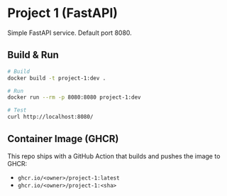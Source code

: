 # Project 1 (FastAPI)

Simple FastAPI service. Default port 8080.

## Build & Run

```sh
# Build
docker build -t project-1:dev .

# Run
docker run --rm -p 8080:8080 project-1:dev

# Test
curl http://localhost:8080/
```

## Container Image (GHCR)

This repo ships with a GitHub Action that builds and pushes the image to GHCR:
- `ghcr.io/<owner>/project-1:latest`
- `ghcr.io/<owner>/project-1:<sha>`

